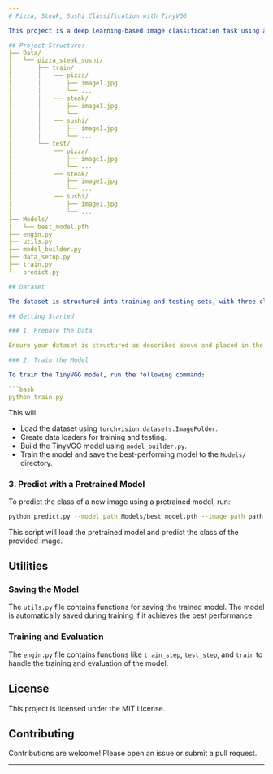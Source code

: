```yaml
---
# Pizza, Steak, Sushi Classification with TinyVGG

This project is a deep learning-based image classification task using a TinyVGG model to classify images into three categories: Pizza, Steak, and Sushi. The model is trained using PyTorch, and the dataset follows the `ImageFolder` format.

## Project Structure:
├── Data/
│   └── pizza_steak_sushi/
│       ├── train/
│       │   ├── pizza/
│       │   │   ├── image1.jpg
│       │   │   └── ...
│       │   ├── steak/
│       │   │   ├── image1.jpg
│       │   │   └── ...
│       │   └── sushi/
│       │       ├── image1.jpg
│       │       └── ...
│       └── test/
│           ├── pizza/
│           │   ├── image1.jpg
│           │   └── ...
│           ├── steak/
│           │   ├── image1.jpg
│           │   └── ...
│           └── sushi/
│               ├── image1.jpg
│               └── ...
├── Models/
│   └── best_model.pth
├── engin.py
├── utils.py
├── model_builder.py
├── data_setup.py
├── train.py
└── predict.py

## Dataset

The dataset is structured into training and testing sets, with three classes: `pizza`, `steak`, and `sushi`. The data is organized in folders according to the `torchvision.datasets.ImageFolder` format.

## Getting Started

### 1. Prepare the Data

Ensure your dataset is structured as described above and placed in the `Data/pizza_steak_sushi/` directory.

### 2. Train the Model

To train the TinyVGG model, run the following command:

```bash
python train.py
```

This will:
- Load the dataset using `torchvision.datasets.ImageFolder`.
- Create data loaders for training and testing.
- Build the TinyVGG model using `model_builder.py`.
- Train the model and save the best-performing model to the `Models/` directory.

### 3. Predict with a Pretrained Model

To predict the class of a new image using a pretrained model, run:

```bash
python predict.py --model_path Models/best_model.pth --image_path path_to_image.jpg
```

This script will load the pretrained model and predict the class of the provided image.

## Utilities

### Saving the Model
The `utils.py` file contains functions for saving the trained model. The model is automatically saved during training if it achieves the best performance.

### Training and Evaluation
The `engin.py` file contains functions like `train_step`, `test_step`, and `train` to handle the training and evaluation of the model.

## License

This project is licensed under the MIT License.

## Contributing

Contributions are welcome! Please open an issue or submit a pull request.

---
```

